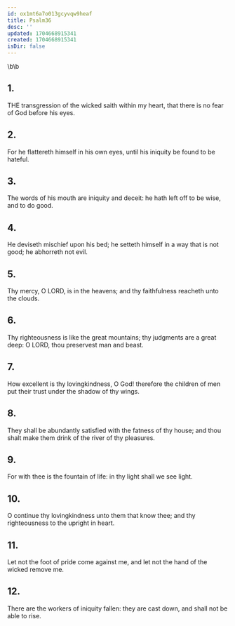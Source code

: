 ```yaml
---
id: ox1mt6a7o013gcyvqw9heaf
title: Psalm36
desc: ''
updated: 1704668915341
created: 1704668915341
isDir: false
---
```

\b\b
## 1.
THE transgression of the wicked saith within my heart, that there is no fear of God before his eyes.
## 2.
For he flattereth himself in his own eyes, until his iniquity be found to be hateful.
## 3.
The words of his mouth are iniquity and deceit: he hath left off to be wise, and to do good.
## 4.
He deviseth mischief upon his bed; he setteth himself in a way that is not good; he abhorreth not evil.
## 5.
Thy mercy, O LORD, is in the heavens; and thy faithfulness reacheth unto the clouds.
## 6.
Thy righteousness is like the great mountains; thy judgments are a great deep: O LORD, thou preservest man and beast.
## 7.
How excellent is thy lovingkindness, O God!  therefore the children of men put their trust under the shadow of thy wings.
## 8.
They shall be abundantly satisfied with the fatness of thy house; and thou shalt make them drink of the river of thy pleasures.
## 9.
For with thee is the fountain of life: in thy light shall we see light.
## 10.
O continue thy lovingkindness unto them that know thee; and thy righteousness to the upright in heart.
## 11.
Let not the foot of pride come against me, and let not the hand of the wicked remove me.
## 12.
There are the workers of iniquity fallen: they are cast down, and shall not be able to rise.

